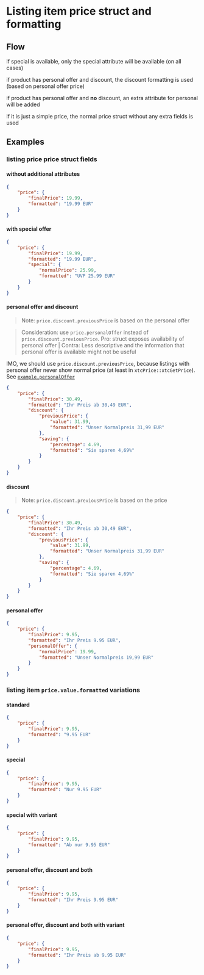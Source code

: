 # Listing item price struct and formatting

## Flow

if special is available, only the special attribute will be available (on all cases)

if product has personal offer and discount, the discount formatting is used (based on personal offer price)

if product has personal offer and **no** discount, an extra attribute for personal will be added

if it is just a simple price, the normal price struct without any extra fields is used

## Examples

### listing price price struct fields

#### without additional attributes

```json
{
    "price": {
        "finalPrice": 19.99,
        "formatted": "19.99 EUR"
    }
}
```

#### with special offer

```json
{
    "price": {
        "finalPrice": 19.99,
        "formatted": "19.99 EUR",
        "special": {
            "normalPrice": 25.99,
            "formatted": "UVP 25.99 EUR"
        }
    }
}
```

#### personal offer and discount

> Note: `price.discount.previousPrice` is based on the personal offer

> Consideration: use `price.personalOffer` instead of `price.discount.previousPrice`. Pro: struct exposes availability
> of personal offer | Contra: Less descriptive and the information that personal offer is available might not be useful

IMO, we should use `price.discount.previousPrice`, because listings with personal offer never show normal price (at
least in `xtcPrice::xtcGetPrice`). See  [`example.personalOffer`](./price_examples.js)

```json
{
    "price": {
        "finalPrice": 30.49,
        "formatted": "Ihr Preis ab 30,49 EUR",
        "discount": {
            "previousPrice": {
                "value": 31.99,
                "formatted": "Unser Normalpreis 31,99 EUR"
            },
            "saving": {
                "percentage": 4.69,
                "formatted": "Sie sparen 4,69%"
            }
        }
    }
}
```

#### discount

> Note: `price.discount.previousPrice` is based on the price

```json
{
    "price": {
        "finalPrice": 30.49,
        "formatted": "Ihr Preis ab 30,49 EUR",
        "discount": {
            "previousPrice": {
                "value": 31.99,
                "formatted": "Unser Normalpreis 31,99 EUR"
            },
            "saving": {
                "percentage": 4.69,
                "formatted": "Sie sparen 4,69%"
            }
        }
    }
}
```

#### personal offer

```json
{
    "price": {
        "finalPrice": 9.95,
        "formatted": "Ihr Preis 9.95 EUR",
        "personalOffer": {
            "normalPrice": 19.99,
            "formatted": "Unser Normalpreis 19,99 EUR"
        }
    }
}
```

### listing item `price.value.formatted` variations

#### standard

```json
{
    "price": {
        "finalPrice": 9.95,
        "formatted": "9.95 EUR"
    }
}
```

#### special

```json
{
    "price": {
        "finalPrice": 9.95,
        "formatted": "Nur 9.95 EUR"
    }
}
```

#### special with variant

```json
{
    "price": {
        "finalPrice": 9.95,
        "formatted": "Ab nur 9.95 EUR"
    }
}
```

#### personal offer, discount and both

```json
{
    "price": {
        "finalPrice": 9.95,
        "formatted": "Ihr Preis 9.95 EUR"
    }
}
```

#### personal offer, discount and both with variant

```json
{
    "price": {
        "finalPrice": 9.95,
        "formatted": "Ihr Preis ab 9.95 EUR"
    }
}
```
